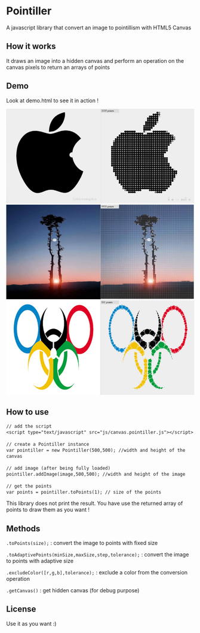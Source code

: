 # Pointiller
A javascript library that convert an image to pointillism with HTML5 Canvas


## How it works

It draws an image into a hidden canvas and perform an operation on the canvas pixels to return an arrays of points

## Demo

Look at demo.html to see it in action !

![alt tag](https://github.com/zogs/Pointiller/blob/master/images/screenshot/shot1.jpg)
![alt tag](https://github.com/zogs/Pointiller/blob/master/images/screenshot/shot2.jpg)
![alt tag](https://github.com/zogs/Pointiller/blob/master/images/screenshot/shot3.jpg)

## How to use

```
// add the script
<script type="text/javascript" src="js/canvas.pointiller.js"></script>

// create a Pointiller instance 
var pointiller = new Pointiller(500,500); //width and height of the canvas

// add image (after being fully loaded)
pointiller.addImage(image,500,500); //width and height of the image

// get the points
var points = pointiller.toPoints(1); // size of the points

```

This library does not print the result. You have use the returned array of points to draw them as you want !


## Methods

`.toPoints(size);` : convert the image to points with fixed size

`.toAdaptivePoints(minSize,maxSize,step,tolerance);` : convert the image to points with adaptive size

`.excludeColor([r,g,b],tolerance);` : exclude a color from the conversion operation

`.getCanvas()` : get hidden canvas (for debug purpose)

## License

Use it as you want :)
